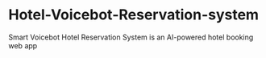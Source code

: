 # Hotel-Voicebot-Reservation-system
Smart Voicebot Hotel Reservation System is an AI-powered hotel booking web app
